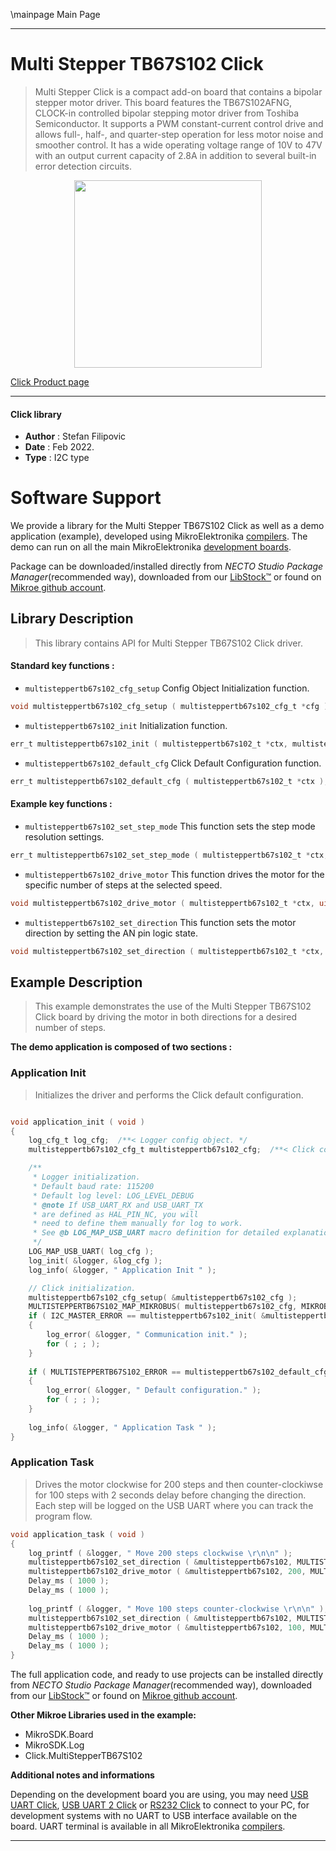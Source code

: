 \mainpage Main Page

---
# Multi Stepper TB67S102 Click

> Multi Stepper Click is a compact add-on board that contains a bipolar stepper motor driver. This board features the TB67S102AFNG, CLOCK-in controlled bipolar stepping motor driver from Toshiba Semiconductor. It supports a PWM constant-current control drive and allows full-, half-, and quarter-step operation for less motor noise and smoother control. It has a wide operating voltage range of 10V to 47V with an output current capacity of 2.8A in addition to several built-in error detection circuits.

<p align="center">
  <img src="https://download.mikroe.com/images/click_for_ide/multisteppertb67s102_click.png" height=300px>
</p>

[Click Product page](https://www.mikroe.com/multi-stepper-click-tb67s102)

---


#### Click library

- **Author**        : Stefan Filipovic
- **Date**          : Feb 2022.
- **Type**          : I2C type


# Software Support

We provide a library for the Multi Stepper TB67S102 Click
as well as a demo application (example), developed using MikroElektronika
[compilers](https://www.mikroe.com/necto-studio).
The demo can run on all the main MikroElektronika [development boards](https://www.mikroe.com/development-boards).

Package can be downloaded/installed directly from *NECTO Studio Package Manager*(recommended way), downloaded from our [LibStock&trade;](https://libstock.mikroe.com) or found on [Mikroe github account](https://github.com/MikroElektronika/mikrosdk_click_v2/tree/master/clicks).

## Library Description

> This library contains API for Multi Stepper TB67S102 Click driver.

#### Standard key functions :

- `multisteppertb67s102_cfg_setup` Config Object Initialization function.
```c
void multisteppertb67s102_cfg_setup ( multisteppertb67s102_cfg_t *cfg );
```

- `multisteppertb67s102_init` Initialization function.
```c
err_t multisteppertb67s102_init ( multisteppertb67s102_t *ctx, multisteppertb67s102_cfg_t *cfg );
```

- `multisteppertb67s102_default_cfg` Click Default Configuration function.
```c
err_t multisteppertb67s102_default_cfg ( multisteppertb67s102_t *ctx );
```

#### Example key functions :

- `multisteppertb67s102_set_step_mode` This function sets the step mode resolution settings.
```c
err_t multisteppertb67s102_set_step_mode ( multisteppertb67s102_t *ctx, uint8_t mode );
```

- `multisteppertb67s102_drive_motor` This function drives the motor for the specific number of steps at the selected speed.
```c
void multisteppertb67s102_drive_motor ( multisteppertb67s102_t *ctx, uint32_t steps, uint8_t speed );
```

- `multisteppertb67s102_set_direction` This function sets the motor direction by setting the AN pin logic state.
```c
void multisteppertb67s102_set_direction ( multisteppertb67s102_t *ctx, uint8_t dir );
```

## Example Description

> This example demonstrates the use of the Multi Stepper TB67S102 Click board by driving the motor in both directions for a desired number of steps.

**The demo application is composed of two sections :**

### Application Init

> Initializes the driver and performs the Click default configuration.

```c

void application_init ( void )
{
    log_cfg_t log_cfg;  /**< Logger config object. */
    multisteppertb67s102_cfg_t multisteppertb67s102_cfg;  /**< Click config object. */

    /** 
     * Logger initialization.
     * Default baud rate: 115200
     * Default log level: LOG_LEVEL_DEBUG
     * @note If USB_UART_RX and USB_UART_TX 
     * are defined as HAL_PIN_NC, you will 
     * need to define them manually for log to work. 
     * See @b LOG_MAP_USB_UART macro definition for detailed explanation.
     */
    LOG_MAP_USB_UART( log_cfg );
    log_init( &logger, &log_cfg );
    log_info( &logger, " Application Init " );

    // Click initialization.
    multisteppertb67s102_cfg_setup( &multisteppertb67s102_cfg );
    MULTISTEPPERTB67S102_MAP_MIKROBUS( multisteppertb67s102_cfg, MIKROBUS_1 );
    if ( I2C_MASTER_ERROR == multisteppertb67s102_init( &multisteppertb67s102, &multisteppertb67s102_cfg ) ) 
    {
        log_error( &logger, " Communication init." );
        for ( ; ; );
    }
    
    if ( MULTISTEPPERTB67S102_ERROR == multisteppertb67s102_default_cfg ( &multisteppertb67s102 ) )
    {
        log_error( &logger, " Default configuration." );
        for ( ; ; );
    }
    
    log_info( &logger, " Application Task " );
}

```

### Application Task

> Drives the motor clockwise for 200 steps and then counter-clockiwse for 100 steps with 2 seconds delay before changing the direction.
Each step will be logged on the USB UART where you can track the program flow.

```c
void application_task ( void )
{
    log_printf ( &logger, " Move 200 steps clockwise \r\n\n" );
    multisteppertb67s102_set_direction ( &multisteppertb67s102, MULTISTEPPERTB67S102_DIR_CW );
    multisteppertb67s102_drive_motor ( &multisteppertb67s102, 200, MULTISTEPPERTB67S102_SPEED_FAST );
    Delay_ms ( 1000 );
    Delay_ms ( 1000 );
    
    log_printf ( &logger, " Move 100 steps counter-clockwise \r\n\n" );
    multisteppertb67s102_set_direction ( &multisteppertb67s102, MULTISTEPPERTB67S102_DIR_CCW );
    multisteppertb67s102_drive_motor ( &multisteppertb67s102, 100, MULTISTEPPERTB67S102_SPEED_FAST );
    Delay_ms ( 1000 );
    Delay_ms ( 1000 );
}
```

The full application code, and ready to use projects can be installed directly from *NECTO Studio Package Manager*(recommended way), downloaded from our [LibStock&trade;](https://libstock.mikroe.com) or found on [Mikroe github account](https://github.com/MikroElektronika/mikrosdk_click_v2/tree/master/clicks).

**Other Mikroe Libraries used in the example:**

- MikroSDK.Board
- MikroSDK.Log
- Click.MultiStepperTB67S102

**Additional notes and informations**

Depending on the development board you are using, you may need
[USB UART Click](https://www.mikroe.com/usb-uart-click),
[USB UART 2 Click](https://www.mikroe.com/usb-uart-2-click) or
[RS232 Click](https://www.mikroe.com/rs232-click) to connect to your PC, for
development systems with no UART to USB interface available on the board. UART
terminal is available in all MikroElektronika
[compilers](https://shop.mikroe.com/compilers).

---
